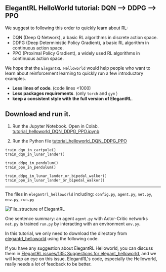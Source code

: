 ## ElegantRL HelloWorld tutorial: DQN --> DDPG --> PPO

We suggest to following this order to quickly learn about RL:
- DQN (Deep Q Network), a basic RL algorithms in discrete action space.
- DDPG (Deep Deterministic Policy Gradient), a basic RL algorithm in continuous action space.
- PPO (Proximal Policy Gradient), a widely used RL algorithms in continuous action space.


We hope that the `ElegantRL Helloworld` would help people who want to learn about reinforcement learning to quickly run a few introductory examples.
- **Less lines of code**. (code lines <1000)
- **Less packages requirements**. (only `torch` and `gym` )
- **keep a consistent style with the full version of ElegantRL**.


## Download and run it.

1. Run the Jupyter Notebook. Open in Colab. [tutorial_helloworld_DQN_DDPG_PPO.ipynb](https://github.com/AI4Finance-Foundation/ElegantRL/blob/master/tutorial_helloworld_DQN_DDPG_PPO.ipynb)

2. Run the Python file [tutorial_helloworld_DQN_DDPG_PPO](https://github.com/AI4Finance-Foundation/ElegantRL/blob/master/elegantrl_helloworld/tutorial_helloworld_DQN_DDPG_PPO.py)
```
train_dqn_in_cartpole()
train_dqn_in_lunar_lander()

train_ddpg_in_pendulum()
train_ppo_in_pendulum()

train_ddpg_in_lunar_lander_or_bipedal_walker()
train_ppo_in_lunar_lander_or_bipedal_walker()
```

---


The files in `elegantrl_helloworld` including:
`config.py`, `agent.py`, `net.py`, `env.py`, `run.py`

![File_structure of ElegantRL](https://github.com/AI4Finance-Foundation/ElegantRL/raw/master/figs/File_structure.png)

One sentence summary: an agent `agent.py` with Actor-Critic networks `net.py` is trained `run.py` by interacting with an environment `env.py`.


In this tutorial, we only need to download the directory from [elegantrl_helloworld](https://github.com/AI4Finance-Foundation/ElegantRL/tree/master/elegantrl_helloworld) using the following code.


If you have any suggestion about ElegantRL Helloworld, you can discuss them in [ElegantRL issues/135: Suggestions for elegant_helloworld](https://github.com/AI4Finance-Foundation/ElegantRL/issues/135), and we will keep an eye on this issue.
ElegantRL's code, especially the Helloworld, really needs a lot of feedback to be better.
